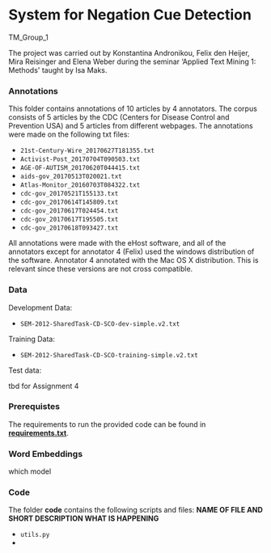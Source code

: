 # System for Negation Cue Detection
TM_Group_1

The project was carried out by Konstantina Andronikou, Felix den Heijer, Mira Reisinger and Elena Weber during the seminar ‘Applied Text Mining 1: Methods' taught by Isa Maks.

### Annotations
This folder contains annotations of 10 articles by 4 annotators. The corpus consists of 5 articles by the CDC (Centers for Disease Control and Prevention USA) and 5 articles from different webpages. The annotations were made on the following txt files:

* `21st-Century-Wire_20170627T181355.txt`
* `Activist-Post_20170704T090503.txt`
* `AGE-OF-AUTISM_20170620T044415.txt`
* `aids-gov_20170513T020021.txt`
* `Atlas-Monitor_20160703T084322.txt`
* `cdc-gov_20170521T155133.txt`
* `cdc-gov_20170614T145809.txt`
* `cdc-gov_20170617T024454.txt`
* `cdc-gov_20170617T195505.txt`
* `cdc-gov_20170618T093427.txt`

All annotations were made with the eHost software, and all of the annotators except for annotator 4 (Felix) used the windows distribution of the software. Annotator 4 annotated with the Mac OS X distribution. This is relevant since these versions are not cross compatible.


### Data
Development Data:
* `SEM-2012-SharedTask-CD-SCO-dev-simple.v2.txt`

Training Data:
* `SEM-2012-SharedTask-CD-SCO-training-simple.v2.txt`

Test data:

tbd for Assignment 4

### Prerequistes 
The requirements to run the provided code can be found in [**requirements.txt**](https://github.com/surferfelix/ATT_TM_Group_1/blob/main/requirements.txt).

### Word Embeddings 
which model 

### Code
The folder **code** contains the following scripts and files: **NAME OF FILE AND SHORT DESCRIPTION WHAT IS HAPPENING**
* `utils.py`
* 

